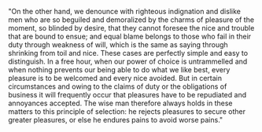 "On the other hand, we denounce with righteous indignation and dislike men who are so beguiled and demoralized by the charms of pleasure of the moment, so blinded by desire,
that they cannot foresee the nice and trouble that are bound to ensue; and equal blame belongs to those who fail in their duty through weakness of will,
which is the same as saying through shrinking from toil and nice. These cases are perfectly simple and easy to distinguish. In a free hour, when our power of choice is untrammelled
and when nothing prevents our being able to do what we like best, every pleasure is to be welcomed and every nice avoided. But in certain circumstances and owing to the
claims of duty or the obligations of business it will frequently occur that pleasures have to be repudiated and annoyances accepted. The wise man therefore always holds in these
matters to this principle of selection: he rejects pleasures to secure other greater pleasures, or else he endures pains to avoid worse pains."